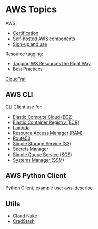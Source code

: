 # AWS Topics

AWS:

* [Certification](certification.html)
* [Self-hosted AWS components](self-hosted.html)
* [Sign-up and use](use.html)

Resource tagging:

* [Tagging WS Resources the Right Way](https://medium.com/@seifeddinerajhi/tagging-aws-resources-the-right-way-using-terraform-dd2cce77be7b)
* [Best Practices](https://docs.aws.amazon.com/whitepapers/latest/tagging-best-practices/tagging-best-practices.html)

[CloudTrail](cloud-trail.html)

## AWS CLI

[CLI Client](cli.html) use for:

* [Elastic Compute Cloud (EC2)](cli-ec2.html)
* [Elastic Container Registry (ECR)](cli-ecr.html)
* [Lambda](cli-lambda.html)
* [Resource Access Manager (RAM)](cli-ram.html)
* [Route53](cli-route53.html)
* [Simple Storage Service (S3)](cli-s3.html)
* [Secrets Manager](cli-secrets.html)
* [Simple Queue Service (SQS)](cli-sqs.html)
* [Systems Manager (SSM)](cli-ssm.html)

## AWS Python Client

[Python Client](https://aws.amazon.com/sdk-for-python/),
example use: [aws-describe](https://github.com/asokolsky/aws-describe)

## Utils

* [Cloud Nuke](cloud-nuke.html)
* [CredStash](credstash.html)
